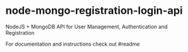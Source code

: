 # node-mongo-registration-login-api

NodeJS + MongoDB API for User Management, Authentication and Registration

For documentation and instructions check out #readme